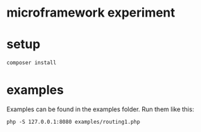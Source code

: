 # microframework experiment

# setup

```
composer install
```

# examples

Examples can be found in the examples folder. Run them like this:

```
php -S 127.0.0.1:8080 examples/routing1.php
```
